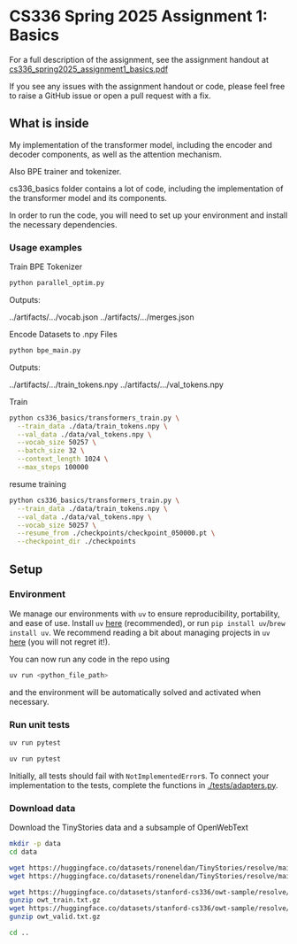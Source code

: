 # CS336 Spring 2025 Assignment 1: Basics

For a full description of the assignment, see the assignment handout at
[cs336_spring2025_assignment1_basics.pdf](./cs336_spring2025_assignment1_basics.pdf)

If you see any issues with the assignment handout or code, please feel free to
raise a GitHub issue or open a pull request with a fix.


## What is inside

My implementation of the transformer model, including the encoder and decoder components, as well as the attention mechanism.

Also BPE trainer and tokenizer.

cs336_basics folder contains a lot of code, including the implementation of the transformer model and its components.

In order to run the code, you will need to set up your environment and install the necessary dependencies.

### Usage examples

Train BPE Tokenizer
```sh
python parallel_optim.py
```
Outputs:

../artifacts/.../vocab.json
../artifacts/.../merges.json

Encode Datasets to .npy Files
```sh
python bpe_main.py
```

Outputs:

../artifacts/.../train_tokens.npy
../artifacts/.../val_tokens.npy

Train

```sh
python cs336_basics/transformers_train.py \
  --train_data ./data/train_tokens.npy \
  --val_data ./data/val_tokens.npy \
  --vocab_size 50257 \
  --batch_size 32 \
  --context_length 1024 \
  --max_steps 100000
```

resume training

```sh
python cs336_basics/transformers_train.py \
  --train_data ./data/train_tokens.npy \
  --val_data ./data/val_tokens.npy \
  --vocab_size 50257 \
  --resume_from ./checkpoints/checkpoint_050000.pt \
  --checkpoint_dir ./checkpoints
```

## Setup

### Environment
We manage our environments with `uv` to ensure reproducibility, portability, and ease of use.
Install `uv` [here](https://github.com/astral-sh/uv) (recommended), or run `pip install uv`/`brew install uv`.
We recommend reading a bit about managing projects in `uv` [here](https://docs.astral.sh/uv/guides/projects/#managing-dependencies) (you will not regret it!).

You can now run any code in the repo using
```sh
uv run <python_file_path>
```
and the environment will be automatically solved and activated when necessary.

### Run unit tests


```sh
uv run pytest
```

```sh
uv run pytest
```



Initially, all tests should fail with `NotImplementedError`s.
To connect your implementation to the tests, complete the
functions in [./tests/adapters.py](./tests/adapters.py).

### Download data
Download the TinyStories data and a subsample of OpenWebText

``` sh
mkdir -p data
cd data

wget https://huggingface.co/datasets/roneneldan/TinyStories/resolve/main/TinyStoriesV2-GPT4-train.txt
wget https://huggingface.co/datasets/roneneldan/TinyStories/resolve/main/TinyStoriesV2-GPT4-valid.txt

wget https://huggingface.co/datasets/stanford-cs336/owt-sample/resolve/main/owt_train.txt.gz
gunzip owt_train.txt.gz
wget https://huggingface.co/datasets/stanford-cs336/owt-sample/resolve/main/owt_valid.txt.gz
gunzip owt_valid.txt.gz

cd ..
```

